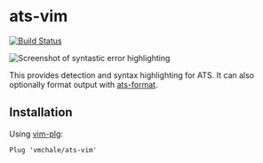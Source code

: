 # ats-vim

[![Build Status](https://travis-ci.org/vmchale/ats-vim.svg?branch=master)](https://travis-ci.org/vmchale/ats-vim)

<img alt="Screenshot of syntastic error highlighting" src=https://github.com/vmchale/ats-vim/raw/master/screenshot.png>

This provides detection and syntax highlighting for ATS. It can also optionally
format output with [ats-format](https://github.com/vmchale/ats-format/).

## Installation

Using [vim-plg](https://github.com/junegunn/vim-plug):

```vim
Plug 'vmchale/ats-vim'
```
